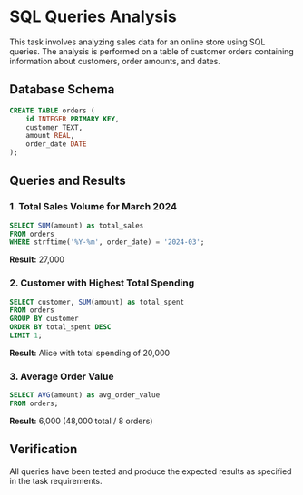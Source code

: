 # SQL Queries Analysis

This task involves analyzing sales data for an online store using SQL queries. The analysis is performed on a table of customer orders containing information about customers, order amounts, and dates.

## Database Schema

```sql
CREATE TABLE orders (
    id INTEGER PRIMARY KEY,
    customer TEXT,
    amount REAL,
    order_date DATE
);
```

## Queries and Results

### 1. Total Sales Volume for March 2024
```sql
SELECT SUM(amount) as total_sales
FROM orders
WHERE strftime('%Y-%m', order_date) = '2024-03';
```
**Result:** 27,000

### 2. Customer with Highest Total Spending
```sql
SELECT customer, SUM(amount) as total_spent
FROM orders
GROUP BY customer
ORDER BY total_spent DESC
LIMIT 1;
```
**Result:** Alice with total spending of 20,000

### 3. Average Order Value
```sql
SELECT AVG(amount) as avg_order_value
FROM orders;
```
**Result:** 6,000 (48,000 total / 8 orders)

## Verification
All queries have been tested and produce the expected results as specified in the task requirements.
